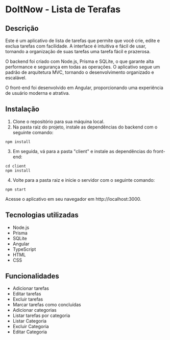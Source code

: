 # DoItNow - Lista de Terafas
## Descrição
Este é um aplicativo de lista de tarefas que permite que você crie, edite e exclua tarefas com facilidade. A interface é intuitiva e fácil de usar, tornando a organização de suas tarefas uma tarefa fácil e prazerosa.

O backend foi criado com Node.js, Prisma e SQLite, o que garante alta performance e segurança em todas as operações. O aplicativo segue um padrão de arquitetura MVC, tornando o desenvolvimento organizado e escalável.

O front-end foi desenvolvido em Angular, proporcionando uma experiência de usuário moderna e atrativa.

## Instalação
1. Clone o repositório para sua máquina local.
2. Na pasta raiz do projeto, instale as dependências do backend com o seguinte comando:

```
npm install
```

3. Em seguida, vá para a pasta "client" e instale as dependências do front-end:
```
cd client
npm install
```

4. Volte para a pasta raiz e inicie o servidor com o seguinte comando:

```
npm start
```

Acesse o aplicativo em seu navegador em http://localhost:3000.

## Tecnologias utilizadas
* Node.js
* Prisma
* SQLite
* Angular
* TypeScript
* HTML
* CSS

## Funcionalidades
* Adicionar tarefas
* Editar tarefas
* Excluir tarefas
* Marcar tarefas como concluídas
* Adicionar categorias
* Listar tarefas por categoria
* Listar Categoria
* Excluir Categoria
* Editar Categoria


